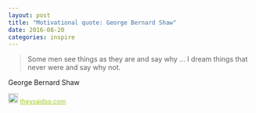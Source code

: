 ```yaml
---
layout: post
title: "Motivational quote: George Bernard Shaw"
date: 2016-08-20
categories: inspire
---
```

> Some men see things as they are and say why ... I dream things that never were and say why not.

George Bernard Shaw

<span style="z-index:50;font-size:0.9em;"><img src="https://theysaidso.com/branding/theysaidso.png" height="20" width="20" alt="theysaidso.com"/><a href="https://theysaidso.com" title="Powered by quotes from theysaidso.com" style="color: #9fcc25; margin-left: 4px; vertical-align: middle;">theysaidso.com</a></span>
